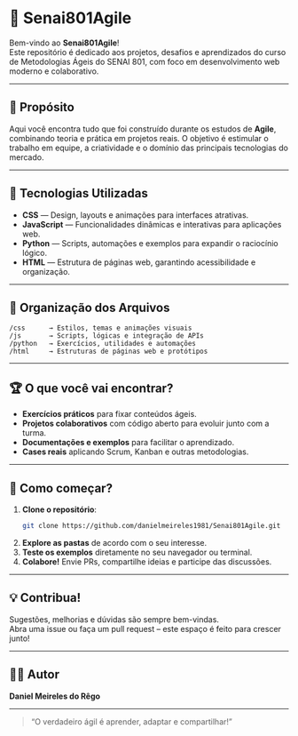 # 🚀 Senai801Agile

Bem-vindo ao **Senai801Agile**!  
Este repositório é dedicado aos projetos, desafios e aprendizados do curso de Metodologias Ágeis do SENAI 801, com foco em desenvolvimento web moderno e colaborativo.

---

## 🎯 Propósito

Aqui você encontra tudo que foi construído durante os estudos de **Agile**, combinando teoria e prática em projetos reais. O objetivo é estimular o trabalho em equipe, a criatividade e o domínio das principais tecnologias do mercado.

---

## 🧩 Tecnologias Utilizadas

- **CSS** — Design, layouts e animações para interfaces atrativas.
- **JavaScript** — Funcionalidades dinâmicas e interativas para aplicações web.
- **Python** — Scripts, automações e exemplos para expandir o raciocínio lógico.
- **HTML** — Estrutura de páginas web, garantindo acessibilidade e organização.

---

## 📂 Organização dos Arquivos

```plaintext
/css      → Estilos, temas e animações visuais
/js       → Scripts, lógicas e integração de APIs
/python   → Exercícios, utilidades e automações
/html     → Estruturas de páginas web e protótipos
```

---

## 🏆 O que você vai encontrar?

- **Exercícios práticos** para fixar conteúdos ágeis.
- **Projetos colaborativos** com código aberto para evoluir junto com a turma.
- **Documentações e exemplos** para facilitar o aprendizado.
- **Cases reais** aplicando Scrum, Kanban e outras metodologias.

---

## 🚦 Como começar?

1. **Clone o repositório**:
    ```bash
    git clone https://github.com/danielmeireles1981/Senai801Agile.git
    ```
2. **Explore as pastas** de acordo com o seu interesse.
3. **Teste os exemplos** diretamente no seu navegador ou terminal.
4. **Colabore!** Envie PRs, compartilhe ideias e participe das discussões.

---

## 💡 Contribua!

Sugestões, melhorias e dúvidas são sempre bem-vindas.  
Abra uma issue ou faça um pull request – este espaço é feito para crescer junto!

---

## 👨‍💻 Autor

**Daniel Meireles do Rêgo**  

---

> “O verdadeiro ágil é aprender, adaptar e compartilhar!”
